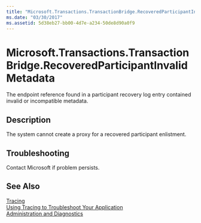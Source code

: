```yaml
---
title: "Microsoft.Transactions.TransactionBridge.RecoveredParticipantInvalidMetadata"
ms.date: "03/30/2017"
ms.assetid: 5d38eb27-bb00-4d7e-a234-50de8d90a0f9
---
```

# Microsoft.Transactions.TransactionBridge.RecoveredParticipantInvalidMetadata
The endpoint reference found in a participant recovery log entry contained invalid or incompatible metadata.  
  
## Description  
 The system cannot create a proxy for a recovered participant enlistment.  
  
## Troubleshooting  
 Contact Microsoft if problem persists.  
  
## See Also  
 [Tracing](../../../../../docs/framework/wcf/diagnostics/tracing/index.md)  
 [Using Tracing to Troubleshoot Your Application](../../../../../docs/framework/wcf/diagnostics/tracing/using-tracing-to-troubleshoot-your-application.md)  
 [Administration and Diagnostics](../../../../../docs/framework/wcf/diagnostics/index.md)
